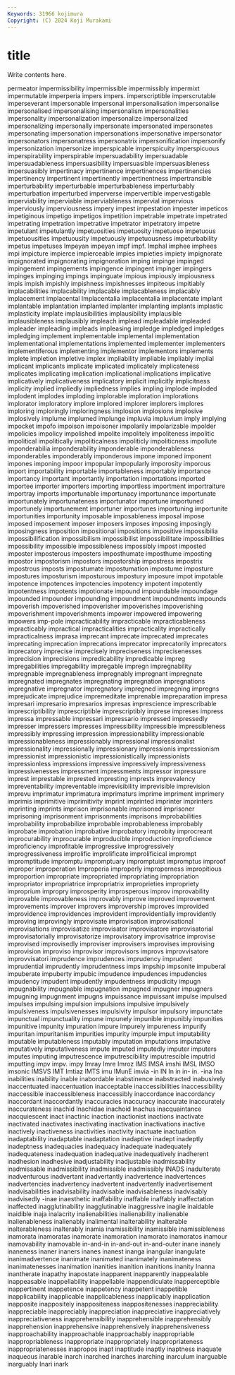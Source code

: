 ```yaml
---
Keywords: 31966 kojimura
Copyright: (C) 2024 Koji Murakami
---
```


# title

Write contents here.



permeator impermissibility impermissible impermissibly impermixt impermutable imperperia impers
impers. imperscriptible imperscrutable imperseverant impersonable impersonal impersonalisation impersonalise impersonalised impersonalising
impersonalism impersonalities impersonality impersonalization impersonalize impersonalized impersonalizing impersonally impersonate impersonated
impersonates impersonating impersonation impersonations impersonative impersonator impersonators impersonatress impersonatrix impersonification
impersonify impersonization impersonize imperspicable imperspicuity imperspicuous imperspirability imperspirable impersuadability impersuadable
impersuadableness impersuasibility impersuasible impersuasibleness impersuasibly impertinacy impertinence impertinences impertinencies impertinency
impertinent impertinently impertinentness impertransible imperturbability imperturbable imperturbableness imperturbably imperturbation imperturbed
imperverse impervertible impervestigable imperviability imperviable imperviableness impervial impervious imperviously imperviousness
impery impest impestation impester impeticos impetiginous impetigo impetigos impetition impetrable
impetrate impetrated impetrating impetration impetrative impetrator impetratory impetre impetulant impetulantly
impetuosities impetuosity impetuoso impetuous impetuousities impetuousity impetuously impetuousness impeturbability impetus
impetuses Impeyan impeyan impf impf. Imphal imphee imphees impi impicture
impierce impierceable impies impieties impiety impignorate impignorated impignorating impignoration imping
impinge impinged impingement impingements impingence impingent impinger impingers impinges impinging
impings impinguate impious impiously impiousness impis impish impishly impishness impishnesses
impiteous impitiably implacabilities implacability implacable implacableness implacably implacement implacental Implacentalia
implacentalia implacentate implant implantable implantation implanted implanter implanting implants implastic
implasticity implate implausibilities implausibility implausible implausibleness implausibly impleach implead impleadable
impleaded impleader impleading impleads impleasing impledge impledged impledges impledging implement
implementable implemental implementation implementational implementations implemented implementer implementers implementiferous implementing
implementor implementors implements implete impletion impletive implex impliability impliable impliably
implial implicant implicants implicate implicated implicately implicateness implicates implicating implication
implicational implications implicative implicatively implicativeness implicatory implicit implicitly implicitness implicity
implied impliedly impliedness implies impling implode imploded implodent implodes imploding
implorable imploration implorations implorator imploratory implore implored implorer implorers implores
imploring imploringly imploringness implosion implosions implosive implosively implume implumed implunge
impluvia impluvium imply implying impocket impofo impoison impoisoner impolarily impolarizable
impolder impolicies impolicy impolished impolite impolitely impoliteness impolitic impolitical impolitically
impoliticalness impoliticly impoliticness impollute imponderabilia imponderability imponderable imponderableness imponderables imponderably
imponderous impone imponed imponent impones imponing impoor impopular impopularly imporosity
imporous import importability importable importableness importably importance importancy important importantly
importation importations imported importee importer importers importing importless importment importraiture
importray imports importunable importunacy importunance importunate importunately importunateness importunator importune
importuned importunely importunement importuner importunes importuning importunite importunities importunity imposable
imposableness imposal impose imposed imposement imposer imposers imposes imposing imposingly
imposingness imposition impositional impositions impositive impossibilia impossibilification impossibilism impossibilist impossibilitate
impossibilities impossibility impossible impossibleness impossibly impost imposted imposter imposterous imposters
imposthumate imposthume imposting impostor impostorism impostors impostorship impostress impostrix impostrous
imposts impostumate impostumation impostume imposture impostures imposturism imposturous impostury imposure
impot impotable impotence impotences impotencies impotency impotent impotently impotentness impotents
impotionate impound impoundable impoundage impounded impounder impounding impoundment impoundments impounds
impoverish impoverished impoverisher impoverishes impoverishing impoverishment impoverishments impower impowered impowering
impowers imp-pole impracticability impracticable impracticableness impracticably impractical impracticalities impracticality impractically
impracticalness imprasa imprecant imprecate imprecated imprecates imprecating imprecation imprecations imprecator
imprecatorily imprecators imprecatory imprecise imprecisely impreciseness imprecisenesses imprecision imprecisions impredicability
impredicable impreg impregabilities impregability impregable impregn impregnability impregnable impregnableness impregnably
impregnant impregnate impregnated impregnates impregnating impregnation impregnations impregnative impregnator impregnatory
impregned impregning impregns imprejudicate imprejudice impremeditate imprenable impreparation impresa impresari
impresario impresarios impresas imprescience imprescribable imprescriptibility imprescriptible imprescriptibly imprese impreses
impress impressa impressable impressari impressario impressed impressedly impresser impressers impresses
impressibility impressible impressibleness impressibly impressing impression impressionability impressionable impressionableness impressionably
impressional impressionalist impressionality impressionally impressionary impressionis impressionism impressionist impressionistic impressionistically
impressionists impressionless impressions impressive impressively impressiveness impressivenesses impressment impressments impressor
impressure imprest imprestable imprested impresting imprests imprevalency impreventability impreventable imprevisibility
imprevisible imprevision imprevu imprimatur imprimatura imprimaturs imprime impriment imprimery imprimis
imprimitive imprimitivity imprint imprinted imprinter imprinters imprinting imprints imprison imprisonable
imprisoned imprisoner imprisoning imprisonment imprisonments imprisons improbabilities improbability improbabilize improbable
improbableness improbably improbate improbation improbative improbatory improbity improcreant improcurability improcurable
improducible improduction improficience improficiency improfitable improgressive improgressively improgressiveness improlific improlificate
improlificical imprompt impromptitude impromptu impromptuary impromptuist impromptus improof improper improperation
Improperia improperly improperness impropitious improportion impropriate impropriated impropriating impropriation impropriator
impropriatrice impropriatrix improprieties impropriety improprium impropry improsperity improsperous improv improvability
improvable improvableness improvably improve improved improvement improvements improver improvers improvership
improves improvided improvidence improvidences improvident improvidentially improvidently improving improvingly improvisate
improvisation improvisational improvisations improvisatize improvisator improvisatore improvisatorial improvisatorially improvisatorize improvisatory
improvisatrice improvise improvised improvisedly improviser improvisers improvises improvising improvision improviso
improvisor improvisors improvs improvvisatore improvvisatori imprudence imprudences imprudency imprudent imprudential
imprudently imprudentness imps impship impsonite impuberal impuberate impuberty impubic impudence
impudences impudencies impudency impudent impudently impudentness impudicity impugn impugnability impugnable
impugnation impugned impugner impugners impugning impugnment impugns impuissance impuissant impulse
impulsed impulses impulsing impulsion impulsions impulsive impulsively impulsiveness impulsivenesses impulsivity
impulsor impulsory impunctate impunctual impunctuality impune impunely impunible impunibly impunities
impunitive impunity impuration impure impurely impureness impurify impuritan impuritanism impurities
impurity impurple imput imputability imputable imputableness imputably imputation imputations imputative
imputatively imputativeness impute imputed imputedly imputer imputers imputes imputing imputrescence
imputrescibility imputrescible imputrid imputting impv impv. impy Imray Imre Imroz
IMS IMSA imshi IMSL IMSO imsonic IMSVS IMT Imtiaz IMTS
imu IMunE imvia -in IN In in in- in. -ina
Ina inabilities inability inable inabordable inabstinence inabstracted inabusively inaccentuated inaccentuation
inacceptable inaccessibilities inaccessibility inaccessible inaccessibleness inaccessibly inaccordance inaccordancy inaccordant inaccordantly
inaccuracies inaccuracy inaccurate inaccurately inaccurateness inachid Inachidae inachoid Inachus inacquaintance
inacquiescent inact inactinic inaction inactionist inactions inactivate inactivated inactivates inactivating
inactivation inactivations inactive inactively inactiveness inactivities inactivity inactuate inactuation inadaptability
inadaptable inadaptation inadaptive inadept inadeptly inadeptness inadequacies inadequacy inadequate inadequately
inadequateness inadequation inadequative inadequatively inadherent inadhesion inadhesive inadjustability inadjustable inadmissability
inadmissable inadmissibility inadmissible inadmissibly INADS inadulterate inadventurous inadvertant inadvertantly inadvertence
inadvertences inadvertencies inadvertency inadvertent inadvertently inadvertisement inadvisabilities inadvisability inadvisable inadvisableness
inadvisably inadvisedly -inae inaesthetic inaffability inaffable inaffably inaffectation inaffected inagglutinability
inagglutinable inaggressive inagile inaidable inaidible inaja inalacrity inalienabilities inalienability inalienable
inalienableness inalienably inalimental inalterability inalterable inalterableness inalterably inamia inamissibility inamissible
inamissibleness inamorata inamoratas inamorate inamoration inamorato inamoratos inamour inamovability inamovable
in-and-in in-and-out in-and-outer inane inanely inaneness inaner inaners inanes inanest
inanga inangular inangulate inanimadvertence inanimate inanimated inanimately inanimateness inanimatenesses inanimation
inanities inanition inanitions inanity Inanna inantherate inapathy inapostate inapparent inapparently
inappealable inappeasable inappellability inappellable inappendiculate inapperceptible inappertinent inappetence inappetency inappetent
inappetible inapplicability inapplicable inapplicableness inapplicably inapplication inapposite inappositely inappositeness inappositenesses
inappreciability inappreciable inappreciably inappreciation inappreciative inappreciatively inappreciativeness inapprehensibility inapprehensible inapprehensibly
inapprehension inapprehensive inapprehensively inapprehensiveness inapproachability inapproachable inapproachably inappropriable inappropriableness inappropriate
inappropriately inappropriateness inappropriatenesses inapropos inapt inaptitude inaptly inaptness inaquate inaqueous
inarable inarch inarched inarches inarching inarculum inarguable inarguably Inari inark
